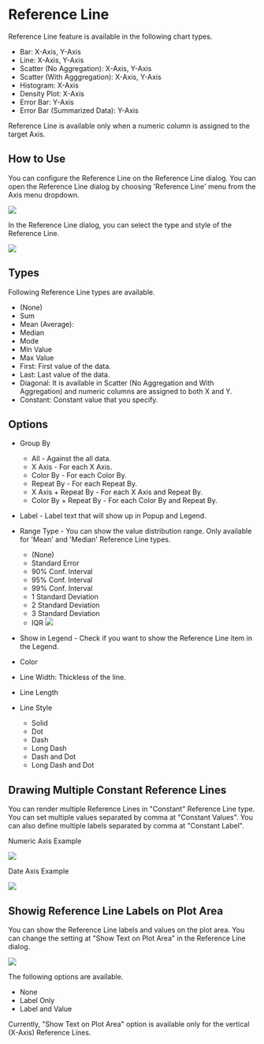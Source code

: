 # Reference Line

 Reference Line feature is available in the following chart types. 

* Bar: X-Axis, Y-Axis
* Line: X-Axis, Y-Axis
* Scatter (No Aggregation): X-Axis, Y-Axis
* Scatter (With Agggregation): X-Axis, Y-Axis
* Histogram: X-Axis
* Density Plot: X-Axis
* Error Bar: Y-Axis
* Error Bar (Summarized Data): Y-Axis

Reference Line is available only when a numeric column is assigned to the target Axis. 


## How to Use 

You can configure the Reference Line on the Reference Line dialog. You can open the Reference Line dialog by choosing 'Reference Line' menu from the Axis menu dropdown. 

![](images/refline1.png)

In the Reference Line dialog, you can select the type and style of the Reference Line. 

![](images/refline2.png)


## Types

Following Reference Line types are available. 

* (None)
* Sum 
* Mean (Average): 
* Median
* Mode 
* Min Value
* Max Value
* First: First value of the data. 
* Last: Last value of the data. 
* Diagonal: It is available in Scatter (No Aggregation and With Aggregation) and numeric columns are assigned to both X and Y. 
* Constant: Constant value that you specify. 


## Options

* Group By
  * All - Against the all data.
  * X Axis - For each X Axis. 
  * Color By - For each Color By.
  * Repeat By - For each Repeat By.
  * X Axis + Repeat By - For each X Axis and Repeat By. 
  * Color By + Repeat By - For each Color By and Repeat By. 
* Label - Label text that will show up in Popup and Legend.
* Range Type - You can show the value distribution range. Only available for 'Mean' and 'Median' Reference Line types.
  * (None)
  * Standard Error 
  * 90% Conf. Interval
  * 95% Conf. Interval
  * 99% Conf. Interval
  * 1 Standard Deviation
  * 2 Standard Deviation
  * 3 Standard Deviation
  * IQR
  ![](images/refline3.png)
  
  
* Show in Legend - Check if you want to show the Reference Line item in the Legend.
* Color 
* Line Width: Thickless of the line.
* Line Length
* Line Style 
  * Solid
  * Dot
  * Dash 
  * Long Dash 
  * Dash and Dot 
  * Long Dash and Dot 
  
  
  
## Drawing Multiple Constant Reference Lines 

You can render multiple Reference Lines in "Constant" Reference Line type. You can set multiple values separated by comma at "Constant Values". You can also define multiple labels separated by comma at "Constant Label". 

Numeric Axis Example 

![](images/refline6.png)

Date Axis Example 

![](images/refline7.png)

## Showig Reference Line Labels on Plot Area

You can show the Reference Line labels and values on the plot area. You can change the setting at "Show Text on Plot Area" in the Reference Line dialog.  

![](images/refline5.png)


The following options are available. 
 
* None
* Label Only 
* Label and Value 

Currently, "Show Text on Plot Area" option is available only for the vertical (X-Axis) Reference Lines. 
